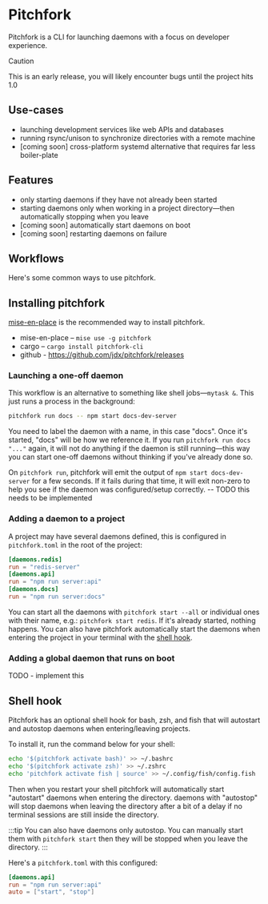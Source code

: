# Pitchfork

Pitchfork is a CLI for launching daemons with a focus on developer experience.

> [!CAUTION]
> This is an early release, you will likely encounter bugs until the project hits 1.0

## Use-cases

- launching development services like web APIs and databases
- running rsync/unison to synchronize directories with a remote machine
- [coming soon] cross-platform systemd alternative that requires far less boiler-plate

## Features

- only starting daemons if they have not already been started
- starting daemons only when working in a project directory—then automatically stopping when you leave
- [coming soon] automatically start daemons on boot
- [coming soon] restarting daemons on failure

## Workflows

Here's some common ways to use pitchfork.

## Installing pitchfork

[mise-en-place](https://mise.jdx.dev) is the recommended way to install pitchfork.

- mise-en-place – `mise use -g pitchfork`
- cargo – `cargo install pitchfork-cli`
- github - <https://github.com/jdx/pitchfork/releases>

### Launching a one-off daemon

This workflow is an alternative to something like shell jobs—`mytask &`. This just runs a process in
the background:

```bash
pitchfork run docs -- npm start docs-dev-server
```

You need to label the daemon with a name, in this case "docs". Once it's started, "docs" will be how
we reference it. If you run `pitchfork run docs "..."` again, it will not do anything if the daemon
is still running—this way you can start one-off daemons without thinking if you've already done so.

On `pitchfork run`, pitchfork will emit the output of `npm start docs-dev-server` for a few seconds.
If it fails during that time, it will exit non-zero to help you see if the daemon was configured/setup
correctly. -- TODO this needs to be implemented

### Adding a daemon to a project

A project may have several daemons defined, this is configured in `pitchfork.toml` in the root of the project:

```toml
[daemons.redis]
run = "redis-server"
[daemons.api]
run = "npm run server:api"
[daemons.docs]
run = "npm run server:docs"
```

You can start all the daemons with `pitchfork start --all` or individual ones with their name, e.g.: `pitchfork start redis`.
If it's already started, nothing happens.
You can also have pitchfork automatically start the daemons when entering the project in your terminal with the [shell hook](#shell_hook).

### Adding a global daemon that runs on boot

TODO - implement this

## Shell hook

Pitchfork has an optional shell hook for bash, zsh, and fish that will autostart and autostop daemons when entering/leaving projects.

To install it, run the command below for your shell:

```bash
echo '$(pitchfork activate bash)' >> ~/.bashrc
echo '$(pitchfork activate zsh)' >> ~/.zshrc
echo 'pitchfork activate fish | source' >> ~/.config/fish/config.fish
```

Then when you restart your shell pitchfork will automatically start "autostart" daemons when entering the directory. daemons with
"autostop" will stop daemons when leaving the directory after a bit of a delay if no terminal sessions are still inside the directory.

:::tip
You can also have daemons only autostop. You can manually start them with `pitchfork start` then they
will be stopped when you leave the directory.
:::

Here's a `pitchfork.toml` with this configured:

```toml
[daemons.api]
run = "npm run server:api"
auto = ["start", "stop"]
```
